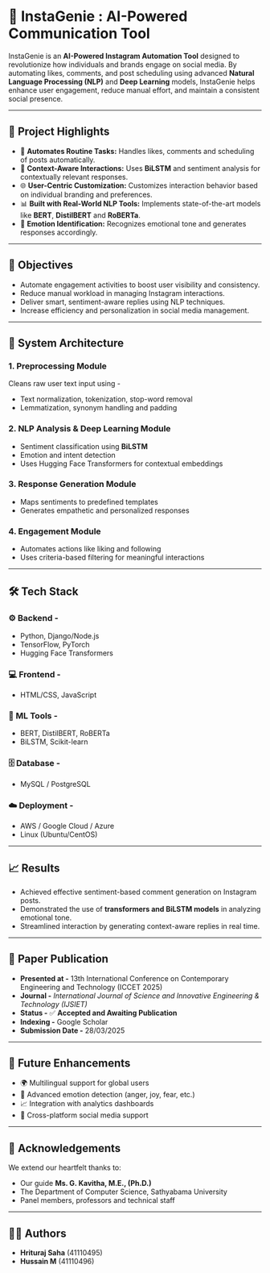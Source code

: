 # 🤖 InstaGenie : AI-Powered Communication Tool

InstaGenie is an **AI-Powered Instagram Automation Tool** designed to revolutionize how individuals and brands engage on social media. By automating likes, comments, and post scheduling using advanced **Natural Language Processing (NLP)** and **Deep Learning** models, InstaGenie helps enhance user engagement, reduce manual effort, and maintain a consistent social presence.

---

## 🚀 Project Highlights

- 🔁 **Automates Routine Tasks:** Handles likes, comments and scheduling of posts automatically.
- 🧠 **Context-Aware Interactions:** Uses **BiLSTM** and sentiment analysis for contextually relevant responses.
- 🌐 **User-Centric Customization:** Customizes interaction behavior based on individual branding and preferences.
- 📊 **Built with Real-World NLP Tools:** Implements state-of-the-art models like **BERT**, **DistilBERT** and **RoBERTa**.
- 💬 **Emotion Identification:** Recognizes emotional tone and generates responses accordingly.

---

## 🎯 Objectives

- Automate engagement activities to boost user visibility and consistency.
- Reduce manual workload in managing Instagram interactions.
- Deliver smart, sentiment-aware replies using NLP techniques.
- Increase efficiency and personalization in social media management.

---

## 🧩 System Architecture

### 1. **Preprocessing Module**
Cleans raw user text input using -
- Text normalization, tokenization, stop-word removal
- Lemmatization, synonym handling and padding

### 2. **NLP Analysis & Deep Learning Module**
- Sentiment classification using **BiLSTM**
- Emotion and intent detection
- Uses Hugging Face Transformers for contextual embeddings

### 3. **Response Generation Module**
- Maps sentiments to predefined templates
- Generates empathetic and personalized responses

### 4. **Engagement Module**
- Automates actions like liking and following
- Uses criteria-based filtering for meaningful interactions

---

## 🛠 Tech Stack

### ⚙️ Backend -
- Python, Django/Node.js  
- TensorFlow, PyTorch  
- Hugging Face Transformers

### 💻 Frontend -
- HTML/CSS, JavaScript

### 🧠 ML Tools -
- BERT, DistilBERT, RoBERTa  
- BiLSTM, Scikit-learn

### 🗄️ Database -
- MySQL / PostgreSQL

### ☁️ Deployment -
- AWS / Google Cloud / Azure  
- Linux (Ubuntu/CentOS)

---

## 📈 Results

- Achieved effective sentiment-based comment generation on Instagram posts.
- Demonstrated the use of **transformers and BiLSTM models** in analyzing emotional tone.
- Streamlined interaction by generating context-aware replies in real time.

---

## 📝 Paper Publication

- **Presented at -** 13th International Conference on Contemporary Engineering and Technology (ICCET 2025)  
- **Journal -** *International Journal of Science and Innovative Engineering & Technology (IJSIET)*  
- **Status -** ✅ **Accepted and Awaiting Publication**  
- **Indexing -** Google Scholar  
- **Submission Date -** 28/03/2025  

---

## 🔮 Future Enhancements

- 🌍 Multilingual support for global users  
- 💬 Advanced emotion detection (anger, joy, fear, etc.)  
- 📈 Integration with analytics dashboards  
- 🤝 Cross-platform social media support  

---

## 🙏 Acknowledgements

We extend our heartfelt thanks to:
- Our guide **Ms. G. Kavitha, M.E., (Ph.D.)**  
- The Department of Computer Science, Sathyabama University  
- Panel members, professors and technical staff  

---

## 👨‍💻 Authors

- **Hrituraj Saha** (41110495)  
- **Hussain M** (41110496)
